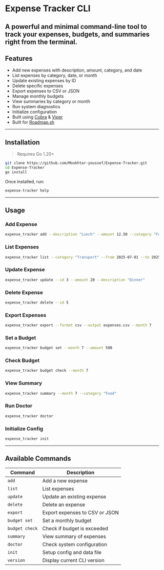 # Expense Tracker CLI

## A powerful and minimal command-line tool to track your expenses, budgets, and summaries right from the terminal.

## Features

- Add new expenses with description, amount, category, and date
- List expenses by category, date, or month
- Update existing expenses by ID
- Delete specific expenses
- Export expenses to CSV or JSON
- Manage monthly budgets
- View summaries by category or month
- Run system diagnostics
- Initialize configuration
- Built using [Cobra](https://github.com/spf13/cobra) & [Viper](https://github.com/spf13/viper)
- Built for [Roadmap.sh](https://roadmap.sh/projects/expense-tracker)

---

## Installation

> Requires Go 1.20+

```bash
git clone https://github.com/Moukhtar-youssef/Expense-Tracker.git
cd Expense-Tracker
go install
```

Once installed, run:

```bash
expense-tracker help
```

---

## Usage

### Add Expense

```bash
expense_tracker add --description "Lunch" --amount 12.50 --category "Food" --date 2025-07-11
```

### List Expenses

```bash
expense_tracker list --category "Transport" --from 2025-07-01 --to 2025-07-10
```

### Update Expense

```bash
expense_tracker update --id 3 --amount 20 --description "Dinner"
```

### Delete Expense

```bash
expense_tracker delete --id 5
```

### Export Expenses

```bash
expense_tracker export --format csv --output expenses.csv --month 7
```

### Set a Budget

```bash
expense_tracker budget set --month 7 --amount 500
```

### Check Budget

```bash
expense_tracker budget check --month 7
```

### View Summary

```bash
expense_tracker summary --month 7 --category "Food"
```

### Run Doctor

```bash
expense_tracker doctor
```

### Initialize Config

```bash
expense_tracker init
```

---

## Available Commands

| Command        | Description                    |
| -------------- | ------------------------------ |
| `add`          | Add a new expense              |
| `list`         | List expenses                  |
| `update`       | Update an existing expense     |
| `delete`       | Delete an expense              |
| `export`       | Export expenses to CSV or JSON |
| `budget set`   | Set a monthly budget           |
| `budget check` | Check if budget is exceeded    |
| `summary`      | View summary of expenses       |
| `doctor`       | Check system configuration     |
| `init`         | Setup config and data file     |
| `version`      | Display current CLI version    |
